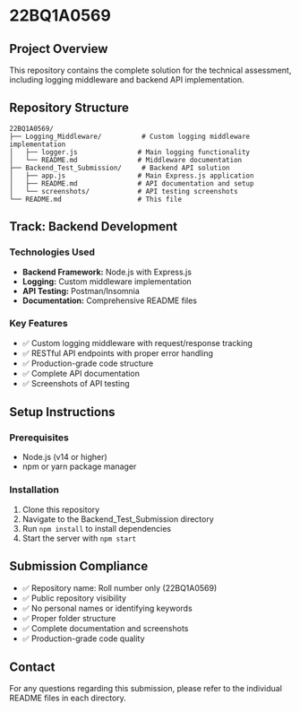 # 22BQ1A0569

## Project Overview
This repository contains the complete solution for the technical assessment, including logging middleware and backend API implementation.

## Repository Structure

```
22BQ1A0569/
├── Logging_Middleware/          # Custom logging middleware implementation
│   ├── logger.js               # Main logging functionality
│   └── README.md               # Middleware documentation
├── Backend_Test_Submission/     # Backend API solution
│   ├── app.js                  # Main Express.js application
│   ├── README.md               # API documentation and setup
│   └── screenshots/            # API testing screenshots
└── README.md                   # This file
```

## Track: Backend Development

### Technologies Used
- **Backend Framework:** Node.js with Express.js
- **Logging:** Custom middleware implementation
- **API Testing:** Postman/Insomnia
- **Documentation:** Comprehensive README files

### Key Features
- ✅ Custom logging middleware with request/response tracking
- ✅ RESTful API endpoints with proper error handling
- ✅ Production-grade code structure
- ✅ Complete API documentation
- ✅ Screenshots of API testing

## Setup Instructions

### Prerequisites
- Node.js (v14 or higher)
- npm or yarn package manager

### Installation
1. Clone this repository
2. Navigate to the Backend_Test_Submission directory
3. Run `npm install` to install dependencies
4. Start the server with `npm start`

## Submission Compliance
- ✅ Repository name: Roll number only (22BQ1A0569)
- ✅ Public repository visibility
- ✅ No personal names or identifying keywords
- ✅ Proper folder structure
- ✅ Complete documentation and screenshots
- ✅ Production-grade code quality

## Contact
For any questions regarding this submission, please refer to the individual README files in each directory.
